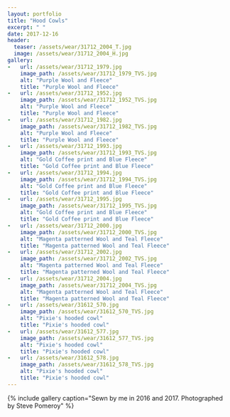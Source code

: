 ```yaml
---
layout: portfolio
title: "Hood Cowls"
excerpt: " "
date: 2017-12-16
header:
  teaser: /assets/wear/31712_2004_T.jpg
  image: /assets/wear/31712_2004_H.jpg
gallery:
-   url: /assets/wear/31712_1979.jpg
    image_path: /assets/wear/31712_1979_TVS.jpg
    alt: "Purple Wool and Fleece"
    title: "Purple Wool and Fleece"
-   url: /assets/wear/31712_1952.jpg
    image_path: /assets/wear/31712_1952_TVS.jpg
    alt: "Purple Wool and Fleece"
    title: "Purple Wool and Fleece"
-   url: /assets/wear/31712_1982.jpg
    image_path: /assets/wear/31712_1982_TVS.jpg
    alt: "Purple Wool and Fleece"
    title: "Purple Wool and Fleece"
-   url: /assets/wear/31712_1993.jpg
    image_path: /assets/wear/31712_1993_TVS.jpg
    alt: "Gold Coffee print and Blue Fleece"
    title: "Gold Coffee print and Blue Fleece"
-   url: /assets/wear/31712_1994.jpg
    image_path: /assets/wear/31712_1994_TVS.jpg
    alt: "Gold Coffee print and Blue Fleece"
    title: "Gold Coffee print and Blue Fleece"
-   url: /assets/wear/31712_1995.jpg
    image_path: /assets/wear/31712_1995_TVS.jpg
    alt: "Gold Coffee print and Blue Fleece"
    title: "Gold Coffee print and Blue Fleece"
-   url: /assets/wear/31712_2000.jpg
    image_path: /assets/wear/31712_2000_TVS.jpg
    alt: "Magenta patterned Wool and Teal Fleece"
    title: "Magenta patterned Wool and Teal Fleece"
-   url: /assets/wear/31712_2002.jpg
    image_path: /assets/wear/31712_2002_TVS.jpg
    alt: "Magenta patterned Wool and Teal Fleece"
    title: "Magenta patterned Wool and Teal Fleece"
-   url: /assets/wear/31712_2004.jpg
    image_path: /assets/wear/31712_2004_TVS.jpg
    alt: "Magenta patterned Wool and Teal Fleece"
    title: "Magenta patterned Wool and Teal Fleece"
-   url: /assets/wear/31612_570.jpg
    image_path: /assets/wear/31612_570_TVS.jpg
    alt: "Pixie's hooded cowl"
    title: "Pixie's hooded cowl"
-   url: /assets/wear/31612_577.jpg
    image_path: /assets/wear/31612_577_TVS.jpg
    alt: "Pixie's hooded cowl"
    title: "Pixie's hooded cowl"
-   url: /assets/wear/31612_578.jpg
    image_path: /assets/wear/31612_578_TVS.jpg
    alt: "Pixie's hooded cowl"
    title: "Pixie's hooded cowl"
---
```


{% include gallery caption="Sewn by me in 2016 and 2017. Photographed by Steve Pomeroy" %}
